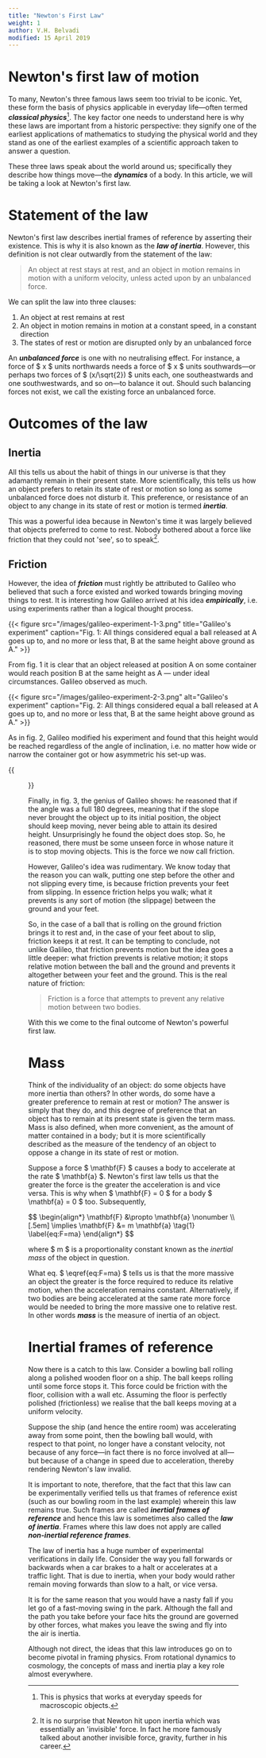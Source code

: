 ```yaml
---
title: "Newton's First Law"
weight: 1
author: V.H. Belvadi
modified: 15 April 2019
---
```


# Newton's first law of motion

To many, Newton's three famous laws seem too trivial to be iconic. Yet, these form the basis of physics applicable in everyday life—often termed ***classical physics***[^2]. The key factor one needs to understand here is why these laws are important from a historic perspective: they signify one of the earliest applications of mathematics to studying the physical world and they stand as one of the earliest examples of a scientific approach taken to answer a question.

[^2]: This is physics that works at everyday speeds for macroscopic objects.

These three laws speak about the world around us; specifically they describe how things move—the ***dynamics*** of a body. In this article, we will be taking a look at Newton's first law.

# Statement of the law

Newton's first law describes inertial frames of reference by asserting their existence. This is why it is also known as the ***law of inertia***. However, this definition is not clear outwardly from the statement of the law:

> An object at rest stays at rest, and an object in motion remains in motion with a uniform velocity, unless acted upon by an unbalanced force.

We can split the law into three clauses:

1. An object at rest remains at rest
2. An object in motion remains in motion at a constant speed, in a constant direction
3. The states of rest or motion are disrupted only by an unbalanced force

An ***unbalanced force*** is one with no neutralising effect. For instance, a force of $ x $ units northwards needs a force of $ x $ units southwards—or perhaps two forces of $ (x/\sqrt{2}) $ units each, one southeastwards and one southwestwards, and so on—to balance it out. Should such balancing forces not exist, we call the existing force an unbalanced force.

# Outcomes of the law

## Inertia

All this tells us about the habit of things in our universe is that they adamantly remain in their present state. More scientifically, this tells us how an object prefers to retain its state of rest or motion so long as some unbalanced force does not disturb it. This preference, or resistance of an object to any change in its state of rest or motion is termed ***inertia***.

This was a powerful idea because in Newton's time it was largely believed that objects preferred to come to rest. Nobody bothered about a force like friction that they could not 'see', so to speak[^1].

[^1]: It is no surprise that Newton hit upon inertia which was essentially an 'invisible' force. In fact he more famously talked about another invisible force, gravity, further in his career.

## Friction

However, the idea of ***friction*** must rightly be attributed to Galileo who believed that such a force existed and worked towards bringing moving things to rest. It is interesting how Galileo arrived at his idea ***empirically***, i.e. using experiments rather than a logical thought process.

{{< figure src="/images/galileo-experiment-1-3.png" title="Galileo's experiment" caption="Fig. 1: All things considered equal a ball released at A goes up to, and no more or less that, B at the same height above ground as A." >}}

From fig. 1 it is clear that an object released at position A on some container would reach position B at the same height as A — under ideal circumstances. Galileo observed as much.

{{< figure src="/images/galileo-experiment-2-3.png" alt="Galileo's experiment" caption="Fig. 2: All things considered equal a ball released at A goes up to, and no more or less that, B at the same height above ground as A." >}}

As in fig. 2, Galileo modified his experiment and found that this height would be reached regardless of the angle of inclination, i.e. no matter how wide or narrow the container got or how asymmetric his set-up was.

{{<figure caption="Fig. 3: Logic dictates then that in this case the ball must keep traveling—perhaps infinitely—until it reaches the same height as A, yet we know from experience that the ball will eventually come to a halt. Why?" src="/images/galileo-experiment-3-3.png" alt="Galileo's experiment">}}

Finally, in fig. 3, the genius of Galileo shows: he reasoned that if the angle was a full 180 degrees, meaning that if the slope never brought the object up to its initial position, the object should keep moving, never being able to attain its desired height. Unsurprisingly he found the object does stop. So, he reasoned, there must be some unseen force in whose nature it is to stop moving objects. This is the force we now call friction.

However, Galileo's idea was rudimentary. We know today that the reason you can walk, putting one step before the other and not slipping every time, is because friction prevents your feet from slipping. In essence friction helps you walk; what it prevents is any sort of motion (the slippage) between the ground and your feet.

So, in the case of a ball that is rolling on the ground friction brings it to rest and, in the case of your feet about to slip, friction keeps it at rest. It can be tempting to conclude, not unlike Galileo, that friction prevents motion but the idea goes a little deeper: what friction prevents is relative motion; it stops relative motion between the ball and the ground and prevents it altogether between your feet and the ground. This is the real nature of friction:

> Friction is a force that attempts to prevent any relative motion between two bodies.

With this we come to the final outcome of Newton's powerful first law.

# Mass

Think of the individuality of an object: do some objects have more inertia than others? In other words, do some have a greater preference to remain at rest or motion? The answer is simply that they do, and this degree of preference that an object has to remain at its present state is given the term mass. Mass is also defined, when more convenient, as the amount of matter contained in a body; but it is more scientifically described as the measure of the tendency of an object to oppose a change in its state of rest or motion.

Suppose a force $ \mathbf{F} $ causes a body to accelerate at the rate $ \mathbf{a} $. Newton's first law tells us that the greater the force is the greater the acceleration is and vice versa. This is why when $ \mathbf{F} = 0 $ for a body $ \mathbf{a} = 0 $ too. Subsequently,

<div>
$$
\begin{align*}
\mathbf{F} &\propto \mathbf{a} \nonumber \\[.5em]
\implies \mathbf{F} &= m \mathbf{a} \tag{1} \label{eq:F=ma} 
\end{align*}
$$
</div>

where $ m $ is a proportionality constant known as the *inertial mass* of the object in question.

What eq. $ \eqref{eq:F=ma} $ tells us is that the more massive an object the greater is the force required to reduce its relative motion, when the acceleration remains constant. Alternatively, if two bodies are being accelerated at the same rate more force would be needed to bring the more massive one to relative rest. In other words ***mass*** is the measure of inertia of an object.

# Inertial frames of reference

Now there is a catch to this law. Consider a bowling ball rolling along a polished wooden floor on a ship. The ball keeps rolling until some force stops it. This force could be friction with the floor, collision with a wall etc. Assuming the floor is perfectly polished (frictionless) we realise that the ball keeps moving at a uniform velocity.

Suppose the ship (and hence the entire room) was accelerating away from some point, then the bowling ball would, with respect to that point, no longer have a constant velocity, not because of any force—in fact there is no force involved at all—but because of a change in speed due to acceleration, thereby rendering Newton's law invalid.

It is important to note, therefore, that the fact that this law can be experimentally verified tells us that frames of reference exist (such as our bowling room in the last example) wherein this law remains true. Such frames are called ***inertial frames of reference*** and hence this law is sometimes also called the ***law of inertia***. Frames where this law does not apply are called ***non-inertial reference frames***.

The law of inertia has a huge number of experimental verifications in daily life. Consider the way you fall forwards or backwards when a car brakes to a halt or accelerates at a traffic light. That is due to inertia, when your body would rather remain moving forwards than slow to a halt, or vice versa.

It is for the same reason that you would have a nasty fall if you let go of a fast-moving swing in the park. Although the fall and the path you take before your face hits the ground are governed by other forces, what makes you leave the swing and fly into the air is inertia.

Although not direct, the ideas that this law introduces go on to become pivotal in framing physics. From rotational dynamics to cosmology, the concepts of mass and inertia play a key role almost everywhere.